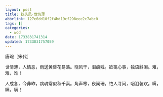 ```yaml
---
layout: post
title: 钗头凤·世情薄
abbrlink: 127e6dd10f2f4bd19cf298eee2c7abc0
tags: []
categories:
  - wcd
date: 1733831741314
updated: 1733831757059
---
```


唐琬〔宋代〕

世情薄，人情恶，雨送黄昏花易落。晓风干，泪痕残。欲笺心事，独语斜阑。难，难，难！

人成各，今非昨，病魂常似秋千索。角声寒，夜阑珊。怕人寻问，咽泪装欢。瞒，瞒，瞒！
